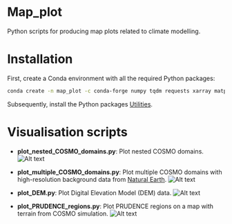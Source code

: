# Map_plot
Python scripts for producing map plots related to climate modelling.

# Installation

First, create a Conda environment with all the required Python packages:

```bash
conda create -n map_plot -c conda-forge numpy tqdm requests xarray matplotlib cartopy cmcrameri shapely pyinterp
```

Subsequently, install the Python packages [Utilities](https://github.com/ChristianSteger/Utilities).

# Visualisation scripts

- **plot_nested_COSMO_domains.py**: Plot nested COSMO domains.
![Alt text](https://github.com/ChristianSteger/Media/blob/master/COSMO_nested_domains.png?raw=true "Output example")

- **plot_multiple_COSMO_domains.py**: Plot multiple COSMO domains with high-resolution background data from [Natural Earth](https://www.naturalearthdata.com).
![Alt text](https://github.com/ChristianSteger/Media/blob/master/COSMO_domains.png?raw=true "Output example")

- **plot_DEM.py**: Plot Digital Elevation Model (DEM) data.
![Alt text](https://github.com/ChristianSteger/Media/blob/master/DEM_map_plot.png?raw=true "Output example")

- **plot_PRUDENCE_regions.py**: Plot PRUDENCE regions on a map with terrain from COSMO simulation.
![Alt text](https://github.com/ChristianSteger/Media/blob/master/PRUDENCE_regions_map.png?raw=true "Output example")